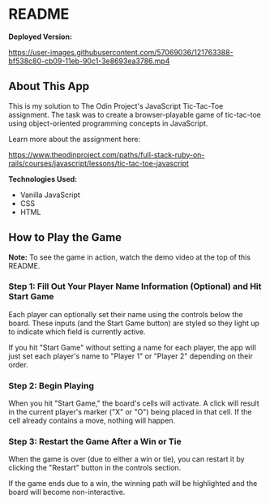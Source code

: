 # README

**Deployed Version:**

https://user-images.githubusercontent.com/57069036/121763388-bf538c80-cb09-11eb-90c1-3e8693ea3786.mp4

## About This App

This is my solution to The Odin Project's JavaScript Tic-Tac-Toe assignment. The task was to create a browser-playable game of tic-tac-toe using object-oriented programming concepts in JavaScript.

Learn more about the assignment here:

https://www.theodinproject.com/paths/full-stack-ruby-on-rails/courses/javascript/lessons/tic-tac-toe-javascript

**Technologies Used:**

- Vanilla JavaScript
- CSS
- HTML

## How to Play the Game

**Note:** To see the game in action, watch the demo video at the top of this README.

### Step 1: Fill Out Your Player Name Information (Optional) and Hit Start Game

Each player can optionally set their name using the controls below the board. These inputs (and the Start Game button) are styled so they light up to indicate which field is currently active.

If you hit "Start Game" without setting a name for each player, the app will just set each player's name to "Player 1" or "Player 2" depending on their order.

### Step 2: Begin Playing

When you hit "Start Game," the board's cells will activate. A click will result in the current player's marker ("X" or "O") being placed in that cell. If the cell already contains a move, nothing will happen.

### Step 3: Restart the Game After a Win or Tie

When the game is over (due to either a win or tie), you can restart it by clicking the "Restart" button in the controls section.

If the game ends due to a win, the winning path will be highlighted and the board will become non-interactive.
